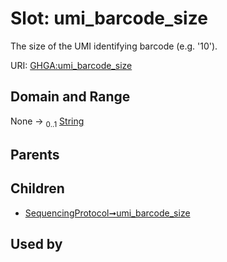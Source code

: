 
# Slot: umi_barcode_size


The size of the UMI identifying barcode (e.g. '10').

URI: [GHGA:umi_barcode_size](https://w3id.org/GHGA/umi_barcode_size)


## Domain and Range

None &#8594;  <sub>0..1</sub> [String](types/String.md)

## Parents


## Children

 *  [SequencingProtocol➞umi_barcode_size](SequencingProtocol_umi_barcode_size.md)

## Used by

